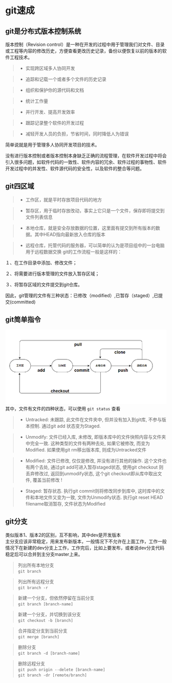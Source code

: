 # git速成
## git是分布式版本控制系统
版本控制（Revision control）是一种在开发的过程中用于管理我们对文件、目录或工程等内容的修改历史，方便查看更改历史记录，备份以便恢复以前的版本的软件工程技术。

> + 实现跨区域多人协同开发

> + 追踪和记载一个或者多个文件的历史记录

> + 组织和保护你的源代码和文档

> + 统计工作量

> + 并行开发、提高开发效率

> + 跟踪记录整个软件的开发过程

> + 减轻开发人员的负担，节省时间，同时降低人为错误

简单说就是用于管理多人协同开发项目的技术。

没有进行版本控制或者版本控制本身缺乏正确的流程管理，在软件开发过程中将会引入很多问题，如软件代码的一致性、软件内容的冗余、软件过程的事物性、软件开发过程中的并发性、软件源代码的安全性，以及软件的整合等问题。
## git四区域
> + 工作区，就是平时存放项目代码的地方

> + 暂存区，用于临时存放改动，事实上它只是一个文件，保存即将提交到文件列表信息

> + 本地仓库，就是安全存放数据的位置，这里面有提交到所有版本的数据。其中HEAD指向最新放入仓库的版本

> + 远程仓库，托管代码的服务器，可以简单的认为是项目组中的一台电脑用于远程数据交换
git的工作流程一般是这样的：

１、在工作目录中添加、修改文件；

２、将需要进行版本管理的文件放入暂存区域；

３、将暂存区域的文件提交到git仓库。

因此，git管理的文件有三种状态：已修改（modified）,已暂存（staged）,已提交(committed)
## git简单指令
![Alt text](image.png)
其中，文件有文件的四种状态，可以使用 `git status` 查看
> + Untracked: 未跟踪, 此文件在文件夹中, 但并没有加入到git库, 不参与版本控制. 通过git add 状态变为Staged.

> +  Unmodify: 文件已经入库, 未修改, 即版本库中的文件快照内容与文件夹中完全一致. 这种类型的文件有两种去处, 如果它被修改, 而变为Modified. 如果使用git rm移出版本库, 则成为Untracked文件

> + Modified: 文件已修改, 仅仅是修改, 并没有进行其他的操作. 这个文件也有两个去处, 通过git add可进入暂存staged状态, 使用git checkout 则丢弃修改过, 返回到unmodify状态, 这个git checkout即从库中取出文件, 覆盖当前修改 !

> +  Staged: 暂存状态. 执行git commit则将修改同步到库中, 这时库中的文件和本地文件又变为一致, 文件为Unmodify状态. 执行git reset HEAD filename取消暂存, 文件状态为Modified
## git分支
类似版本1、版本2的区别，互不影响，其中dev是开发版本  
主分支应该非常稳定，用来发布新版本，一般情况下不允许在上面工作，工作一般情况下在新建的dev分支上工作，工作完后，比如上要发布，或者说dev分支代码稳定后可以合并到主分支master上来。

>  列出所有本地分支  
 `git branch`

> 列出所有远程分支  
`git branch -r`

> 新建一个分支，但依然停留在当前分支  
`git branch [branch-name]`

> 新建一个分支，并切换到该分支  
`git checkout -b [branch]`

> 合并指定分支到当前分支  
`git merge [branch]`

> 删除分支  
`git branch -d [branch-name]`

> 删除远程分支  
`git push origin --delete [branch-name]`  
`git branch -dr [remote/branch]`
